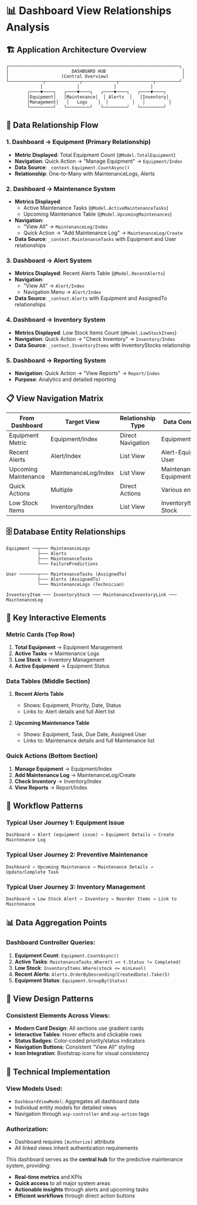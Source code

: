 # 📊 Dashboard View Relationships Analysis

## 🏗️ **Application Architecture Overview**

```
┌─────────────────────────────────────────────────────────────────┐
│                        DASHBOARD HUB                             │
│                    (Central Overview)                            │
└─────────────┬─────────────┬─────────────┬─────────────┬─────────┘
             │             │             │             │
        ┌────▼────┐   ┌────▼────┐   ┌────▼────┐   ┌────▼────┐
        │Equipment│   │Maintenance│  │ Alerts  │   │Inventory│
        │Management│   │   Logs    │  │         │   │         │
        └─────────┘   └─────────┘   └─────────┘   └─────────┘
```

## 🔗 **Data Relationship Flow**

### **1. Dashboard → Equipment (Primary Relationship)**
- **Metric Displayed**: Total Equipment Count (`@Model.TotalEquipment`)
- **Navigation**: Quick Action → "Manage Equipment" → `Equipment/Index`
- **Data Source**: `_context.Equipment.CountAsync()`
- **Relationship**: One-to-Many with MaintenanceLogs, Alerts

### **2. Dashboard → Maintenance System**
- **Metrics Displayed**: 
  - Active Maintenance Tasks (`@Model.ActiveMaintenanceTasks`)
  - Upcoming Maintenance Table (`@Model.UpcomingMaintenances`)
- **Navigation**: 
  - "View All" → `MaintenanceLog/Index`
  - Quick Action → "Add Maintenance Log" → `MaintenanceLog/Create`
- **Data Source**: `_context.MaintenanceTasks` with Equipment and User relationships

### **3. Dashboard → Alert System**
- **Metrics Displayed**: Recent Alerts Table (`@Model.RecentAlerts`)
- **Navigation**: 
  - "View All" → `Alert/Index`
  - Navigation Menu → `Alert/Index`
- **Data Source**: `_context.Alerts` with Equipment and AssignedTo relationships

### **4. Dashboard → Inventory System**
- **Metrics Displayed**: Low Stock Items Count (`@Model.LowStockItems`)
- **Navigation**: Quick Action → "Check Inventory" → `Inventory/Index`
- **Data Source**: `_context.InventoryItems` with InventoryStocks relationship

### **5. Dashboard → Reporting System**
- **Navigation**: Quick Action → "View Reports" → `Report/Index`
- **Purpose**: Analytics and detailed reporting

## 📋 **View Navigation Matrix**

| From Dashboard | Target View | Relationship Type | Data Connection |
|----------------|-------------|------------------|-----------------|
| Equipment Metric | Equipment/Index | Direct Navigation | Equipment entities |
| Recent Alerts | Alert/Index | List View | Alert-Equipment-User |
| Upcoming Maintenance | MaintenanceLog/Index | List View | MaintenanceTask-Equipment |
| Quick Actions | Multiple | Direct Actions | Various entities |
| Low Stock Items | Inventory/Index | List View | InventoryItem-Stock |

## 🗄️ **Database Entity Relationships**

```
Equipment ──┬─── MaintenanceLogs
            ├─── Alerts  
            ├─── MaintenanceTasks
            └─── FailurePredictions

User ───────┬─── MaintenanceTasks (AssignedTo)
            ├─── Alerts (AssignedTo)
            └─── MaintenanceLogs (Technician)

InventoryItem ─── InventoryStock ─── MaintenanceInventoryLink ─── MaintenanceLog
```

## 🎯 **Key Interactive Elements**

### **Metric Cards (Top Row)**
1. **Total Equipment** → Equipment Management
2. **Active Tasks** → Maintenance Logs
3. **Low Stock** → Inventory Management  
4. **Active Equipment** → Equipment Status

### **Data Tables (Middle Section)**
1. **Recent Alerts Table**
   - Shows: Equipment, Priority, Date, Status
   - Links to: Alert details and full Alert list
   
2. **Upcoming Maintenance Table**
   - Shows: Equipment, Task, Due Date, Assigned User
   - Links to: Maintenance details and full Maintenance list

### **Quick Actions (Bottom Section)**
1. **Manage Equipment** → Equipment/Index
2. **Add Maintenance Log** → MaintenanceLog/Create
3. **Check Inventory** → Inventory/Index  
4. **View Reports** → Report/Index

## 🔄 **Workflow Patterns**

### **Typical User Journey 1: Equipment Issue**
```
Dashboard → Alert (equipment issue) → Equipment Details → Create Maintenance Log
```

### **Typical User Journey 2: Preventive Maintenance**
```
Dashboard → Upcoming Maintenance → Maintenance Details → Update/Complete Task
```

### **Typical User Journey 3: Inventory Management**
```
Dashboard → Low Stock Alert → Inventory → Reorder Items → Link to Maintenance
```

## 📊 **Data Aggregation Points**

### **Dashboard Controller Queries:**
1. **Equipment Count**: `Equipment.CountAsync()`
2. **Active Tasks**: `MaintenanceTasks.Where(t => t.Status != Completed)`
3. **Low Stock**: `InventoryItems.Where(stock <= minLevel)`
4. **Recent Alerts**: `Alerts.OrderByDescending(CreatedDate).Take(5)`
5. **Equipment Status**: `Equipment.GroupBy(Status)`

## 🎨 **View Design Patterns**

### **Consistent Elements Across Views:**
- **Modern Card Design**: All sections use gradient cards
- **Interactive Tables**: Hover effects and clickable rows
- **Status Badges**: Color-coded priority/status indicators
- **Navigation Buttons**: Consistent "View All" styling
- **Icon Integration**: Bootstrap icons for visual consistency

## 🔧 **Technical Implementation**

### **View Models Used:**
- `DashboardViewModel`: Aggregates all dashboard data
- Individual entity models for detailed views
- Navigation through `asp-controller` and `asp-action` tags

### **Authorization:**
- Dashboard requires `[Authorize]` attribute
- All linked views inherit authentication requirements

This dashboard serves as the **central hub** for the predictive maintenance system, providing:
- **Real-time metrics** and KPIs
- **Quick access** to all major system areas  
- **Actionable insights** through alerts and upcoming tasks
- **Efficient workflows** through direct action buttons
